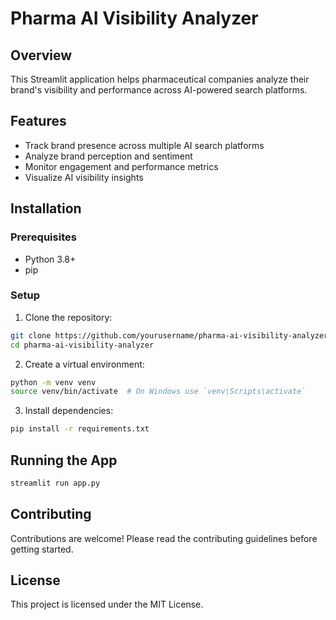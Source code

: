 # Pharma AI Visibility Analyzer

## Overview
This Streamlit application helps pharmaceutical companies analyze their brand's visibility and performance across AI-powered search platforms.

## Features
- Track brand presence across multiple AI search platforms
- Analyze brand perception and sentiment
- Monitor engagement and performance metrics
- Visualize AI visibility insights

## Installation

### Prerequisites
- Python 3.8+
- pip

### Setup
1. Clone the repository:
```bash
git clone https://github.com/yourusername/pharma-ai-visibility-analyzer.git
cd pharma-ai-visibility-analyzer
```

2. Create a virtual environment:
```bash
python -m venv venv
source venv/bin/activate  # On Windows use `venv\Scripts\activate`
```

3. Install dependencies:
```bash
pip install -r requirements.txt
```

## Running the App
```bash
streamlit run app.py
```

## Contributing
Contributions are welcome! Please read the contributing guidelines before getting started.

## License
This project is licensed under the MIT License.
